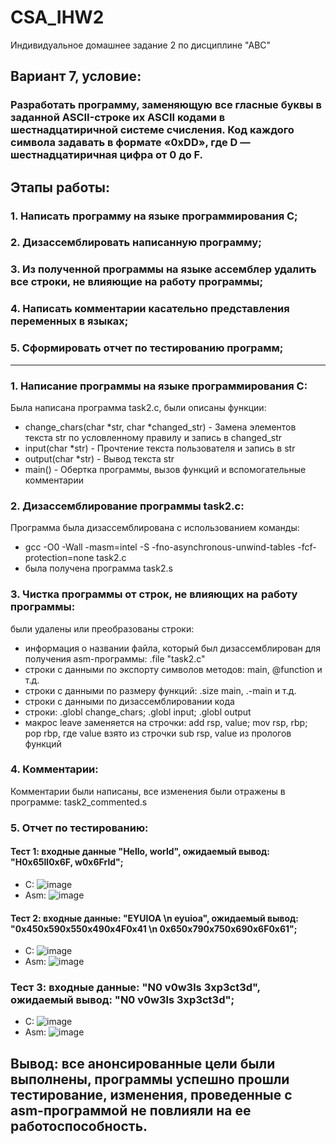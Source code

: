 # CSA_IHW2
Индивидуальное домашнее задание 2 по дисциплине "АВС"
## Вариант 7, условие: 
### Разработать программу, заменяющую все гласные буквы в заданной ASCII-строке их ASCII кодами в шестнадцатиричной системе счисления. Код каждого символа задавать в формате «0xDD», где D — шестнадцатиричная цифра от 0 до F.
## Этапы работы:
### 1. Написать программу на языке программирования C;
### 2. Дизассемблировать написанную программу;
### 3. Из полученной программы на языке ассемблер удалить все строки, не влияющие на работу программы;
### 4. Написать комментарии касательно представления переменных в языках;
### 5. Сформировать отчет по тестированию программ;
---
### 1. Написание программы на языке программирования C:
Была написана программа task2.c, были описаны функции:
- change_chars(char *str, char *changed_str) - Замена элементов текста str по условленному правилу и запись в changed_str
- input(char *str) - Прочтение текста пользователя и запись в str
- output(char *str) - Вывод текста str
- main() - Обертка программы, вызов функций и вспомогательные комментарии

### 2. Дизассемблирование программы task2.c:
Программа была дизассемблирована с использованием команды:
- gcc -O0 -Wall -masm=intel -S -fno-asynchronous-unwind-tables -fcf-protection=none task2.c
- была получена программа task2.s

### 3. Чистка программы от строк, не влияющих на работу программы:
были удалены или преобразованы строки:
- информация о названии файла, который был дизассемблирован для получения asm-программы: .file "task2.c"
- строки с данными по экспорту символов методов: main, @function и т.д.
- строки с данными по размеру функций: .size main, .-main и т.д.
- строки с данными по дизассемблировании кода
- строки: .globl change_chars; .globl input; .globl output
- макрос leave заменяется на строчки: add rsp, value; mov rsp, rbp; pop rbp, где value взято из строчки sub rsp, value из прологов функций

### 4. Комментарии:
Комментарии были написаны, все изменения были отражены в программе: task2_commented.s

### 5. Отчет по тестированию:
#### Тест 1: входные данные "Hello, world", ожидаемый вывод: "H0x65ll0x6F, w0x6Frld";
- C: ![image](https://user-images.githubusercontent.com/45789410/201539953-ecfaaa2b-34fd-4e11-95e7-8a5a68466fe3.png)
- Asm: ![image](https://user-images.githubusercontent.com/45789410/201540038-62878d4b-efd5-4a31-9543-76f68a69ff96.png)

#### Тест 2: входные данные: "EYUIOA \n eyuioa", ожидаемый вывод: "0x450x590x550x490x4F0x41 \n 0x650x790x750x690x6F0x61"; 
- C: ![image](https://user-images.githubusercontent.com/45789410/201540215-cb0a6e00-6bc4-4017-bf49-13ac4072f9c5.png)
- Asm: ![image](https://user-images.githubusercontent.com/45789410/201540243-73f30501-50bc-418a-bfc7-6f6093414698.png)

### Тест 3: входные данные: "N0 v0w3ls 3xp3ct3d", ожидаемый вывод: "N0 v0w3ls 3xp3ct3d";
- C: ![image](https://user-images.githubusercontent.com/45789410/201540414-fa24c690-f590-4805-8392-b45516ae62dc.png)
- Asm: ![image](https://user-images.githubusercontent.com/45789410/201540439-4ab2e587-a80f-460e-8313-166565c56e6f.png)

## Вывод: все анонсированные цели были выполнены, программы успешно прошли тестирование, изменения, проведенные с asm-программой не повлияли на ее работоспособность.



